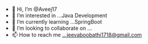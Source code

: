 - 👋 Hi, I’m @Aveej17
- 👀 I’m interested in ...Java Development
- 🌱 I’m currently learning ...SpringBoot
- 💞️ I’m looking to collaborate on ...
- 📫 How to reach me ...jeevaboobathi1718@gmail.com

<!---
Aveej17/Aveej17 is a ✨ special ✨ repository because its `README.md` (this file) appears on your GitHub profile.
You can click the Preview link to take a look at your changes.
--->

